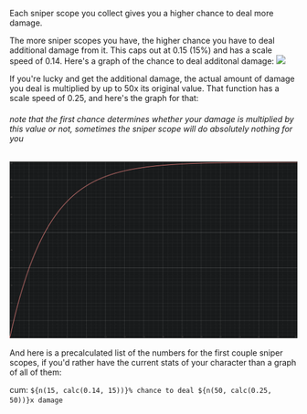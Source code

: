 Each sniper scope you collect gives you a higher chance to deal more damage.

The more sniper scopes you have, the higher chance you have to deal additional damage from it. This caps out at 0.15 (15%) and has a scale speed of 0.14. Here's a graph of the chance to deal additonal damage:
[![][chance-image]][chance-link]

If you're lucky and get the additional damage, the actual amount of damage you deal is multiplied by up to 50x its original value. That function has a scale speed of 0.25, and here's the graph for that:

###### note that the first chance determines whether your damage is multiplied by this value or not, sometimes the sniper scope will do absolutely nothing for you

[![damage-image]][damage-link]

And here is a precalculated list of the numbers for the first couple sniper scopes, if you'd rather have the current stats of your character than a graph of all of them:

cum: `${n(15, calc(0.14, 15))}% chance to deal ${n(50, calc(0.25, 50))}x damage`

[chance-image]: Images/sniper_chance.png
[chance-link]: https://www.desmos.com/calculator/pbw4za9dwc
[damage-image]: Images/sniper_damage.png
[damage-link]: https://www.desmos.com/calculator/akocvnn74b